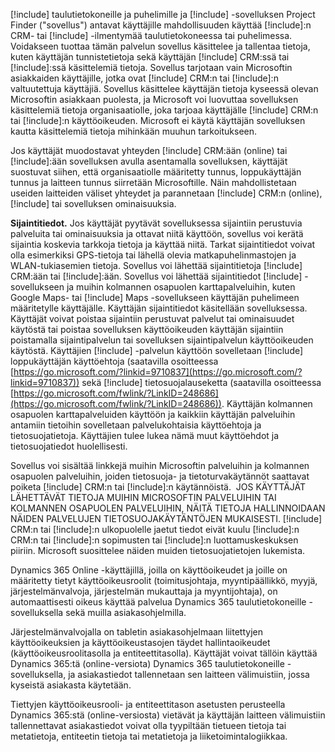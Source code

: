 [!include[](../includes/pn-dynamics-crm.md)] taulutietokoneille ja puhelimille ja [!include[](../includes/pn-project-finder-dyn-365.md)] -sovelluksen Project Finder ("sovellus") antavat käyttäjille mahdollisuuden käyttää [!include[](../includes/pn-microsoft-dynamics.md)]:n CRM- tai [!include[](../includes/pn-dynamics-crm.md)] -ilmentymää taulutietokoneessa tai puhelimessa. Voidakseen tuottaa tämän palvelun sovellus käsittelee ja tallentaa tietoja, kuten käyttäjän tunnistetietoja sekä käyttäjän [!include[](../includes/pn-microsoft-dynamics.md)] CRM:ssä tai [!include[](../includes/pn-dynamics-crm.md)]:ssä käsittelemiä tietoja. Sovellus tarjotaan vain Microsoftin asiakkaiden käyttäjille, jotka ovat [!include[](../includes/pn-microsoft-dynamics.md)] CRM:n tai [!include[](../includes/pn-dynamics-crm.md)]:n valtuutettuja käyttäjiä. Sovellus käsittelee käyttäjän tietoja kyseessä olevan Microsoftin asiakkaan puolesta, ja Microsoft voi luovuttaa sovelluksen käsittelemiä tietoja organisaatiolle, joka tarjoaa käyttäjälle [!include[](../includes/pn-microsoft-dynamics.md)] CRM:n tai [!include[](../includes/pn-dynamics-crm.md)]:n käyttöoikeuden. Microsoft ei käytä käyttäjän sovelluksen kautta käsittelemiä tietoja mihinkään muuhun tarkoitukseen.  

Jos käyttäjät muodostavat yhteyden [!include[](../includes/pn-microsoft-dynamics.md)] CRM:ään (online) tai [!include[](../includes/pn-crm-online.md)]:ään sovelluksen avulla asentamalla sovelluksen, käyttäjät suostuvat siihen, että organisaatiolle määritetty tunnus, loppukäyttäjän tunnus ja laitteen tunnus siirretään Microsoftille. Näin mahdollistetaan useiden laitteiden väliset yhteydet ja parannetaan [!include[](../includes/pn-microsoft-dynamics.md)] CRM:n (online), [!include[](../includes/pn-crm-online.md)] tai sovelluksen ominaisuuksia.  

**Sijaintitiedot.** Jos käyttäjät pyytävät sovelluksessa sijaintiin perustuvia palveluita tai ominaisuuksia ja ottavat niitä käyttöön, sovellus voi kerätä sijaintia koskevia tarkkoja tietoja ja käyttää niitä. Tarkat sijaintitiedot voivat olla esimerkiksi GPS-tietoja tai lähellä olevia matkapuhelinmastojen ja WLAN-tukiasemien tietoja. Sovellus voi lähettää sijaintitietoja [!include[](../includes/pn-microsoft-dynamics.md)] CRM:ään tai [!include[](../includes/pn-dynamics-crm.md)]:ään. Sovellus voi lähettää sijaintitiedot [!include[](../includes/pn-bing-maps.md)] -sovellukseen ja muihin kolmannen osapuolen karttapalveluihin, kuten Google Maps- tai [!include[](../includes/tn-apple.md)] Maps -sovellukseen käyttäjän puhelimeen määritetylle käyttäjälle. Käyttäjän sijaintitiedot käsitellään sovelluksessa. Käyttäjät voivat poistaa sijaintiin perustuvat palvelut tai ominaisuudet käytöstä tai poistaa sovelluksen käyttöoikeuden käyttäjän sijaintiin poistamalla sijaintipalvelun tai sovelluksen sijaintipalvelun käyttöoikeuden käytöstä. Käyttäjien [!include[](../includes/pn-bing-maps.md)] -palvelun käyttöön sovelletaan [!include[](../includes/pn-bing-maps.md)] loppukäyttäjän käyttöehtoja (saatavilla osoitteessa [https://go.microsoft.com/?linkid=9710837](https://go.microsoft.com/?linkid=9710837)) sekä [!include[](../includes/pn-bing-maps.md)] tietosuojalauseketta (saatavilla osoitteessa [https://go.microsoft.com/fwlink/?LinkID=248686](https://go.microsoft.com/fwlink/?LinkID=248686)). Käyttäjän kolmannen osapuolen karttapalveluiden käyttöön ja kaikkiin käyttäjän palveluihin antamiin tietoihin sovelletaan palvelukohtaisia käyttöehtoja ja tietosuojatietoja. Käyttäjien tulee lukea nämä muut käyttöehdot ja tietosuojatiedot huolellisesti.

Sovellus voi sisältää linkkejä muihin Microsoftin palveluihin ja kolmannen osapuolen palveluihin, joiden tietosuoja- ja tietoturvakäytännöt saattavat poiketa [!include[](../includes/pn-microsoft-dynamics.md)] CRM:n tai [!include[](../includes/pn-dynamics-crm.md)]:n käytännöistä.  JOS KÄYTTÄJÄT LÄHETTÄVÄT TIETOJA MUIHIN MICROSOFTIN PALVELUIHIN TAI KOLMANNEN OSAPUOLEN PALVELUIHIN, NÄITÄ TIETOJA HALLINNOIDAAN NÄIDEN PALVELUJEN TIETOSUOJAKÄYTÄNTÖJEN MUKAISESTI. [!include[](../includes/pn-microsoft-dynamics.md)] CRM:n tai [!include[](../includes/pn-dynamics-crm.md)]:n ulkopuolelle jaetut tiedot eivät kuulu [!include[](../includes/pn-microsoft-dynamics.md)]:n CRM:n tai [!include[](../includes/pn-dynamics-crm.md)]:n sopimusten tai [!include[](../includes/pn-microsoft-dynamics.md)]:n luottamuskeskuksen piiriin. Microsoft suosittelee näiden muiden tietosuojatietojen lukemista.

Dynamics 365 Online -käyttäjillä, joilla on käyttöoikeudet ja joille on määritetty tietyt käyttöoikeusroolit (toimitusjohtaja, myyntipäällikkö, myyjä, järjestelmänvalvoja, järjestelmän mukauttaja ja myyntijohtaja), on automaattisesti oikeus käyttää palvelua Dynamics 365 taulutietokoneille -sovelluksella sekä muilla asiakasohjelmilla.  
  
Järjestelmänvalvojalla on tabletin asiakasohjelmaan liitettyjen käyttöoikeuksien ja käyttöoikeustasojen täydet hallintaoikeudet (käyttöoikeusroolitasolla ja entiteettitasolla). Käyttäjät voivat tällöin käyttää Dynamics 365:tä (online-versiota) Dynamics 365 taulutietokoneille -sovelluksella, ja asiakastiedot tallennetaan sen laitteen välimuistiin, jossa kyseistä asiakasta käytetään.  
  
Tiettyjen käyttöoikeusrooli- ja entiteettitason asetusten perusteella Dynamics 365:stä (online-versiosta) vietävät ja käyttäjän laitteen välimuistiin tallennettavat asiakastiedot voivat olla tyypiltään tietueen tietoja tai metatietoja, entiteetin tietoja tai metatietoja ja liiketoimintalogiikkaa.